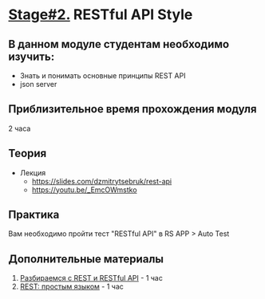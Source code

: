 # [Stage#2.](../../) RESTful API Style

## В данном модуле студентам необходимо изучить:

- Знать и понимать основные принципы REST API
- json server

## Приблизительное время прохождения модуля

2 часа

## Теория

- Лекция
  - https://slides.com/dzmitrytsebruk/rest-api
  - https://youtu.be/_EmcOWmstko

## Практика

Вам необходимо пройти тест "RESTful API" в RS APP > Auto Test

## Дополнительные материалы

1. [Разбираемся с REST и RESTful API](https://code.tutsplus.com/ru/tutorials/code-your-first-api-with-nodejs-and-express-understanding-rest-apis--cms-31697) - 1 час
2. [REST: простым языком](https://medium.com/@andr.ivas12/rest-%D0%BF%D1%80%D0%BE%D1%81%D1%82%D1%8B%D0%BC-%D1%8F%D0%B7%D1%8B%D0%BA%D0%BE%D0%BC-90a0bca0bc78) - 1 час
